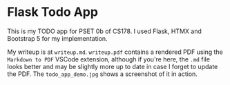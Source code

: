 # Flask Todo App

This is my TODO app for PSET 0b of CS178. I used Flask, HTMX and Bootstrap 5 for my implementation.

My writeup is at `writeup.md`. `writeup.pdf` contains a rendered PDF using the `Markdown to PDF` VSCode extension, although if you're here, the `.md` file looks better and may be slightly more up to date in case I forget to update the PDF. The `todo_app_demo.jpg` shows a screenshot of it in action.